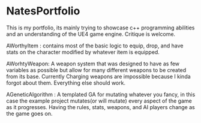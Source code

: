 # NatesPortfolio

This is my portfolio, its mainly trying to showcase c++ programming abilities and an understanding of the UE4 game engine. 
Critique is welcome.


AWorthyItem : contains most of the basic logic to equip, drop, and have stats on the character modified by whatever item is equipped.

AWorhtyWeapon: A weapon system that was designed to have as few variables as possible but allow for many different weapons to be created from its base. Currently Charging weapons are impossible because I kinda forgot about them. Everything else should work.

AGeneticAlgorithm : A templated GA for mutating whatever you fancy, in this case the example project mutates(or will mutate) every aspect of the game as it progresses. Having the rules, stats, weapons, and AI players change as the game goes on.
